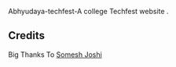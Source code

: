 Abhyudaya-techfest-A college Techfest website .


## Credits
Big Thanks To [Somesh Joshi](https://github.com/somesh-joshi)
